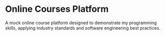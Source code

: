 # Online Courses Platform
A mock online course platform designed to demonstrate my programming skills, applying industry standards and software engineering best practices.
